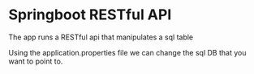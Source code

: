 # Springboot RESTful API
 The app runs a RESTful api that manipulates a sql table
 
Using the application.properties file we can change the sql DB that you want to point to.
